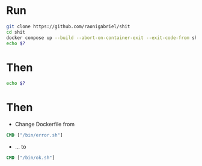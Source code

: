 # Run

```sh
git clone https://github.com/raonigabriel/shit
cd shit
docker compose up --build --abort-on-container-exit --exit-code-from shit
echo $?
```

# Then

```sh
echo $?
```

# Then

* Change Dockerfile from

```Dockerfile
CMD ["/bin/error.sh"]
```

* ... to

```Dockerfile
CMD ["/bin/ok.sh"]
```

